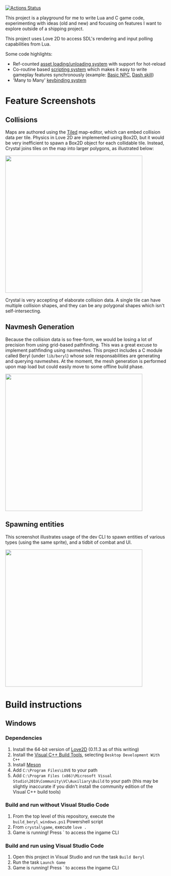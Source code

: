 [![Actions Status](https://github.com/agersant/crystal/workflows/Build/badge.svg)](https://github.com/agersant/crystal/actions)

This project is a playground for me to write Lua and C game code, experimenting with ideas (old and new) and focusing on features I want to explore outside of a shipping project.

This project uses Love 2D to access SDL's rendering and input polling capabilities from Lua.

Some code highlights:

- Ref-counted [asset loading/unloading system](game/src/resources/Assets.lua) with support for hot-reload
- Co-routine based [scripting system](game/src/scene/Script.lua) which makes it easy to write gameplay features synchronously (example: [Basic NPC](game/src/content/NPC.lua), [Dash skill](game/src/content/skill/Dash.lua))
- 'Many to Many' [keybinding system](game/src/input/InputDevice.lua)

# Feature Screenshots

## Collisions

Maps are authored using the [Tiled](http://www.mapeditor.org/) map-editor, which can embed collision data per tile. Physics in Love 2D are implemented using Box2D, but it would be very inefficient to spawn a Box2D object for each collidable tile. Instead, Crystal joins tiles on the map into larger polygons, as illustrated below:

<img src="docs/readme/crystal_physics_overlay.gif?raw=true" height="429"/>

Crystal is very accepting of elaborate collision data. A single tile can have multiple collision shapes, and they can be any polygonal shapes which isn't self-intersecting.

## Navmesh Generation

Because the collision data is so free-form, we would be losing a lot of precision from using grid-based pathfinding. This was a great excuse to implement pathfinding using navmeshes. This project includes a C module called Beryl (under `lib/beryl`) whose sole responsabilities are generating and querying navmeshes. At the moment, the mesh generation is performed upon map load but could easily move to some offline build phase.

<img src="docs/readme/crystal_navmesh_overlay.gif?raw=true" height="429"/>

## Spawning entities

This screenshot illustrates usage of the dev CLI to spawn entities of various types (using the same sprite), and a tidbit of combat and UI.

<img src="docs/readme/crystal_spawn.gif?raw=true" height="429"/>

# Build instructions

## Windows

### Dependencies
1. Install the 64-bit version of [Love2D](https://love2d.org/) (0.11.3 as of this writing)
2. Install the [Visual C++ Build Tools](http://landinghub.visualstudio.com/visual-cpp-build-tools), selecting `Desktop Development With C++`
3. Install [Meson](https://github.com/mesonbuild/meson/releases)
4. Add `C:\Program Files\LOVE` to your path
4. Add `C:\Program Files (x86)\Microsoft Visual Studio\2019\Community\VC\Auxiliary\Build` to your path (this may be slightly inaccurate if you didn't install the community edition of the Visual C++ build tools)

### Build and run without Visual Studio Code
1. From the top level of this repository, execute the `build_beryl_windows.ps1` Powershell script
2. From `crystal\game`, execute `love .`
3. Game is running! Press ` to access the ingame CLI

### Build and run using Visual Studio Code
1. Open this project in Visual Studio and run the task `Build Beryl`
2. Run the task `Launch Game`
3. Game is running! Press ` to access the ingame CLI

